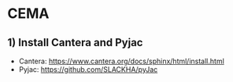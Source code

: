 # CEMA

## 1) Install Cantera and Pyjac 

- Cantera: https://www.cantera.org/docs/sphinx/html/install.html
- Pyjac: https://github.com/SLACKHA/pyJac
